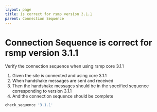 ```yaml
---
layout: page
title: is correct for rsmp version 3.1.1
parent: Connection Sequence
---
```


# Connection Sequence is correct for rsmp version 3.1.1

Verify the connection sequence when using rsmp core 3.1.1

1. Given the site is connected and using core 3.1.1
2. When handshake messages are sent and received
3. Then the handshake messages should be in the specified sequence corresponding to version 3.1.1
4. And the connection sequence should be complete

```ruby
check_sequence '3.1.1'
```

